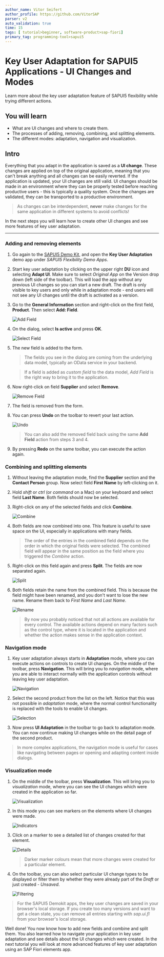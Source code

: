 ```yaml
---
author_name: Vitor Seifert
author_profile: https://github.com/VitorSAP
parser: v2
auto_validation: true
time: 15
tags: [ tutorial>beginner, software-product>sap-fiori]
primary_tag: programming-tool>sapui5
---
```


# Key User Adaptation for SAPUI5 Applications - UI Changes and Modes
<!-- description --> Learn more about the key user adaptation feature of SAPUI5 flexibility while trying different actions.

## You will learn
  - What are UI changes and where to create them.
  - The processes of adding, removing, combining, and splitting elements.
  - The different modes: adaptation, navigation and visualization.

## Intro
Everything that you adapt in the application is saved as a **UI change**. These changes are applied on top of the original application, meaning that you can't break anything and all changes can be easily reverted. If the application is updated, your UI changes are still valid. UI changes should be made in an environment where they can be properly tested before reaching productive users - this is typically a quality system. Once the changes are validated, they can be transported to a productive environment.

> As changes can be interdependent, **never** make changes for the same application in different systems to avoid conflicts!

In the next steps you will learn how to create other UI changes and see more features of key user adaptation.

---

### Adding and removing elements

1. Go again to the [SAPUI5 Demo Kit](https://ui5.sap.com/#/demoapps), and open the **Key User Adaptation** demo app under *SAPUI5 Flexibility Demo Apps*.

2. Start key user adaptation by clicking on the upper right **DU** icon and selecting **Adapt UI**. Make sure to select *Original App* on the Version drop down (left side of the toolbar). This will load the app without any previous UI changes so you can start a new draft. The draft is only visible to key users and only while in adaptation mode - end users will not see any UI changes until the draft is activated as a version.

3. Go to the **General Information** section and right-click on the first field, **Product**. Then select **Add: Field**.

    ![Add Field](step1-addfield.png)

4. On the dialog, select **Is active** and press **OK**.
   
    ![Select Field](step1-selectfield.png)

5. The new field is added to the form.
   
    >The fields you see in the dialog are coming from the underlying data model, typically an OData service in your backend.

    >If a field is added as *custom field* to the data model, *Add Field* is the right way to bring it to the application.

6. Now right-click on field **Supplier** and select **Remove**.

    ![Remove Field](step1-removefield.png)

7. The field is removed from the form.

8. You can press **Undo** on the toolbar to revert your last action.

    ![Undo](step1-undo.png)

    >You can also add the removed field back using the same **Add Field** action from steps 3 and 4.

9. By pressing **Redo** on the same toolbar, you can execute the action again.

### Combining and splitting elements

1. Without leaving the adaptation mode, find the **Supplier** section and the **Contact Person** group. Now select field **First Name** by left-clicking on it.

2. Hold *shift* or *ctrl* (or *command* on a Mac) on your keyboard and select field **Last Name**. Both fields should now be selected.

3. Right-click on any of the selected fields and click **Combine**.
   
    ![Combine](step2-combine.png)

4. Both fields are now combined into one. This feature is useful to save space on the UI, especially in applications with many fields.
    
    >The order of the entries in the combined field depends on the order in which the original fields were selected. The combined field will appear in the same position as the field where you triggered the *Combine* action.

5. Right-click on this field again and press **Split**. The fields are now separated again.

    ![Split](step2-split.png)

 6. Both fields retain the name from the combined field. This is because the field might have been renamed, and you don't want to lose the new name. Rename them back to *First Name* and *Last Name*.

    ![Rename](step2-afterrename.png)

    > By now you probably noticed that not all actions are available for every control. The available actions depend on many factors such as the control type, where it is located in the application and whether the action makes sense in the application context.

### Navigation mode

1. Key user adaptation always starts in **Adaptation** mode, where you can execute actions on controls to create UI changes. On the middle of the toolbar, press **Navigation**. This will bring you to *navigation* mode, where you are able to interact normally with the application controls without leaving key user adaptation.

    ![Navigation](step3-navigation.png)

2. Select the second product from the list on the left. Notice that this was not possible in *adaptation* mode, where the normal control functionality is replaced with the tools to enable UI changes.

    ![Selection](step3-secondproduct.png) 

3. Now press **UI Adaptation** in the toolbar to go back to adaptation mode. You can now continue making UI changes while on the detail page of the second product.
   
>In more complex applications, the navigation mode is useful for cases like navigating between pages or opening and adapting content inside dialogs.

### Visualization mode

1. On the middle of the toolbar, press **Visualization**. This will bring you to *visualization* mode, where you can see the UI changes which were created in the application so far.

    ![Visualization](step4-visualization.png)

2. In this mode you can see markers on the elements where UI changes were made.

    ![Indicators](step4-indicators.png) 

3. Click on a marker to see a detailed list of changes created for that element.

    ![Details](step4-indicatordetail.png)
    
    >Darker marker colours mean that more changes were created for a particular element.

4. On the toolbar, you can also select particular UI change types to be displayed or filter them by whether they were already part of the *Draft* or just created - *Unsaved*.
   
    ![Filtering](step4-filtering.png)

>For the SAPUI5 Demokit apps, the key user changes are saved in your browser's local storage. If you create too many versions and want to get a clean state, you can remove all entries starting with *sap.ui.fl* from your browser's local storage.

Well done! You now know how to add new fields and combine and split them. You also learned how to navigate your application in key user adaptation and see details about the UI changes which were created.
In the next tutorial you will look at more advanced features of key user adaptation using an SAP Fiori elements app.